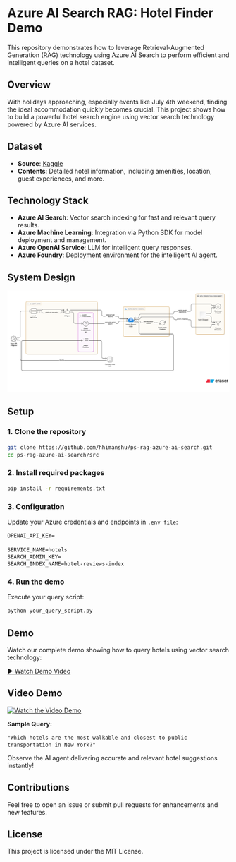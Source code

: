 # Azure AI Search RAG: Hotel Finder Demo

This repository demonstrates how to leverage Retrieval-Augmented Generation (RAG) technology using Azure AI Search to perform efficient and intelligent queries on a hotel dataset.

## Overview

With holidays approaching, especially events like July 4th weekend, finding the ideal accommodation quickly becomes crucial. This project shows how to build a powerful hotel search engine using vector search technology powered by Azure AI services.

## Dataset

- **Source**: [Kaggle](https://www.kaggle.com/)
- **Contents**: Detailed hotel information, including amenities, location, guest experiences, and more.

## Technology Stack

- **Azure AI Search**: Vector search indexing for fast and relevant query results.
- **Azure Machine Learning**: Integration via Python SDK for model deployment and management.
- **Azure OpenAI Service**: LLM for intelligent query responses.
- **Azure Foundry**: Deployment environment for the intelligent AI agent.

## System Design

![System Design](diagram-export-7-1-2025-11_49_52-PM.png)


## Setup

### 1. Clone the repository

```bash
git clone https://github.com/hhimanshu/ps-rag-azure-ai-search.git
cd ps-rag-azure-ai-search/src
```

### 2. Install required packages

```bash
pip install -r requirements.txt
```

### 3. Configuration

Update your Azure credentials and endpoints in `.env file`:

```
OPENAI_API_KEY=

SERVICE_NAME=hotels
SEARCH_ADMIN_KEY=
SEARCH_INDEX_NAME=hotel-reviews-index
```

### 4. Run the demo

Execute your query script:

```bash
python your_query_script.py
```

## Demo

Watch our complete demo showing how to query hotels using vector search technology:

[▶️ Watch Demo Video](https://youtu.be/qOR3eW8ik1c)
## Video Demo

[![Watch the Video Demo](https://i9.ytimg.com/vi/qOR3eW8ik1c/maxresdefault.jpg?v=6864d84c&sqp=CPCxk8MG&rs=AOn4CLAfg_EI2c4Ph7pdM0Eq1cTEMD4k6Q)](https://www.youtube.com/watch?v=qOR3eW8ik1c)



**Sample Query:**

```text
"Which hotels are the most walkable and closest to public transportation in New York?"
```

Observe the AI agent delivering accurate and relevant hotel suggestions instantly!

## Contributions

Feel free to open an issue or submit pull requests for enhancements and new features.

## License

This project is licensed under the MIT License.

